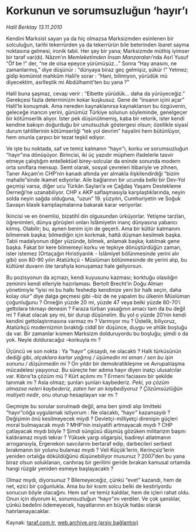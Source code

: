 # Korkunun ve sorumsuzluğun ‘hayır’ı

*Halil Berktay 13.11.2010*

<div class="yazi"><p>Kendini Marksist sayan ya da hiç olmazsa Marksizmden esinlenen bir solculuğun, tarihi tekerrürden ya da tekerrürün bile beterinden ibaret sayma noktasına gelmesi, ironik tabii. Her şey bir yana; Marksizmde müthiş iyimser bir taraf var(dı). Nâzım’ın <i>Memleketimden İnsan Manzaraları</i>’nda Asrî Yusuf “Öf be !” der, “ne de olsa epeyce yürümüşüz...” Sonra “Hay anasını, ne zamanlarmış,” diye düşünür : “dünyaya biraz geç gelmişiz, şükür !” Yetmez; gidip komünist mahkûm Halil’e sorar : “Hani, bilimiyon, yürüdük mü diyecektim, asrîleştik mi Abdülhamit’ten bu yana ?” </p>
<p>Halil buna şaşmaz, cevap verir : “Elbette yürüdük... daha da yürüyeceğiz.” Gerekçesi fazla determinizm kokar kuşkusuz. Gene de “insanın içini açar” Halil’le konuşmak. Ama nereden kaynaklanırsa kaynaklansın bu özgüvenin, geleceğe inancın yerini, günümüz Türkiye solunun söyleminde, genelgeçer bir kötümserlik alıyor. İster pek düşünülmemiş, kaba bir retorik, ister kendi kendine bakışın doğurduğu bir umutsuzluk göstergesi olsun; özellikle siyasî durum tahlillerinin kötümserliği “tek yol devrim” hayalini hem bütünlüyor, hem onunla çarpıcı bir tezat teşkil ediyor. </p>
<p>Ve işte bu noktada, saf ve temiz kalmanın “hayır”ı, korku ve sorumsuzluğun “hayır”ına dönüşüyor. Birincisi, iki üç yazıdır müphem ifadelerle tasvir etmeye çalıştığım entellektüel birey-solcular da eninde sonunda modern orta sınıflara mensup. Semt olarak, sosyal çevreleri itibariyle ve zihnen, Taner Akçam’ın CHP’nin kanadı altında yer almakla ilişkilendirdiği “bizim mahalle”sinde ikamet ediyorlar. Aile bağlarının bir ucunda belki bir Dev-Yol geçmişi varsa, diğer ucu Türkân Saylan’a ve Çağdaş Yaşamı Destekleme Derneği’ne uzanabiliyor. CHP x AKP saflaşmasıyla karşılaştıklarında, neyin solda neyin sağda olduğuna, “uzun” 19. yüzyılın, Cumhuriyetin ve Soğuk Savaşın klasik kamplaşmalarına bakarak karar veriyorlar. </p>
<p>İkincisi ve en önemlisi, bizatihî din olgusundan ürküyorlar. Yetişme tarzları, öğrenimleri, dünya görüşleri onları İslâmiyetin inanç dünyasına yabancı kılmış. Olabilir; bu, aynen benim için de geçerli. Ama bir kültür katmanını bilmemek başka; bilmediğin için korkmak, hattâ düşman kesilmek başka. Tabii madalyonun diğer yüzünde, bilmek, anlamak başka; katılmak gene başka. Fakat bir kere bilmemeyi korku ve tepkiye dönüştürdüğün zaman, ister istemez (Ortaçağın Hıristiyanlık - İslâmiyet bölünmesinde yerini alır gibi) son 80-90 yılın Atatürkçü - Müslüman bölünmesinde de yerini alıp, bu kültürel duvarın öte tarafıyla konuşamaz hale geliyorsun. </p>
<p>Bu pozisyonun da açmazı, kendi kuyusunu kazması; korktuğu olasılığın zeminini kendi elleriyle hazırlaması. Bertolt Brecht’in Doğu Alman yönetimiyle “iyisi mi bu halkı feshedip kendinize yeni bir halk seçin, daha kolay olur” diye dalga geçmesi gibi –biz de ne yapalım bu ülkenin Müslüman çoğunluğunu ? Örneğin yüzde 20 mi, yüzde 47 veya belki yüzde 60-70’i gettolara tıkmayı denesin ? Faraza türban yasağının amacı tam da bu değil mi ? Fakat olacak şey mi, bir durup düşünelim. Bu yol o yüzde 20’nin kendi kendini gettolaştırmasına varmaz mı ? Varmıyor mu ? Üstelik, biliyoruz, Atatürkçü modernizmin bıraktığı ciddî bir düşünce, duygu ve ahlâk boşluğu da var. Bir zamanlar kısmen Marksizm dolduruyordu bu boşluğu; şimdi o da yok. Neyle dolduracağız –korkuyla mı ? </p>
<p>Üçüncü ve son nokta : Ya “hayır” çıksaydı, ne olacaktı ? Halk türküsünün dediği gibi, <i>alçaklara karlar yağmış / üşümedin mi aman / sen bu işin sonunu / düşünmedin mi ?</i> On yıldır bir demokratikleşme ve Avrupalılaşma mücadelesi yaşıyoruz. Bu süreçte her adıma hayır diyen inatçı ulusalcılar var. Kıbrıs’ta çözüm mü ? Kürt açılımı mı ? Ermeni faciasını bir şekilde tanımak mı ? Asla olmaz; şunları şunları kaybederiz. <i>Peki, ya çözüm olmazsa neleri kaybederiz, zaten her an kaybediyoruz ? Çözümsüzlüğün maliyeti nedir</i>, onu oturup hesaplayan var mı ?</p>
<p>Geçmişte bu sorular sorulmadı değil, ama ben şimdi alıp limitteki “hayır”cılığa uygulamak istiyorum : Ne olacaktı, “hayır” kazansaydı ? Değişimin önü kesilmeyecek miydi ? Devletçi-milliyetçi direnişin güçleri moral bulmayacak mıydı ? MHP’nin insiyatifi artmayacak mıydı ? CHP çatlayacak mıydı böyle ? Şimdi süngüsü düşmüş gözüken militarizm başını kaldıramaz mıydı tekrar ? Yüksek yargı oligarşisi, badireyi atlatmanın arrogansıyla, Ergenekon savcılarını bertaraf edip, darbecileri serbest bırakmanın bir yolunu bulamaz mıydı ? Veli Küçük’lerin, Kerinçsiz’lerin yeniden ortalığa döküldüğünü düşünebiliyor musunuz ? 2007’den bu yana biraz olsun soluklanan, canhıraş bir gerilimi geride bırakan kamusal ortamda hangi rüzgâr yeniden esmeye başlayacaktı ? </p>
<p>Olmaz mıydı, diyorsunuz ? Bilemeyeceğiz, çünkü “evet” kazandı, hem de net, ezici bir çoğunlukla. Ama bu bir kısım solcu belki de kestiriyordu sonucun böyle olacağını. Hem saf ve temiz kaldılar, hem de içleri rahat oldu. Onun için diyorum ki, sorumsuzluğun “hayır”ını verdiler. Ve çok şanslılar, çünkü bedelini ödemeyecek, hayatlarının en büyük hatâsı olarak hatırlamayacaklar.</p></div>

Kaynak: [taraf.com.tr](http://www.taraf.com.tr:80/halil-berktay/makale-korkunun-ve-sorumsuzlugun-hayir-i.htm), [web.archive.org (arşiv bağlantısı)](http://web.archive.org/web/20101114123703/http://www.taraf.com.tr:80/halil-berktay/makale-korkunun-ve-sorumsuzlugun-hayir-i.htm)
